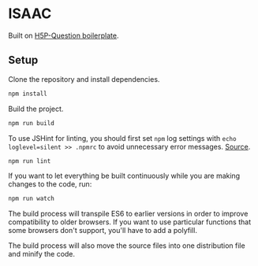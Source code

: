 # ISAAC

Built on [H5P-Question boilerplate](https://github.com/h5p/h5p-boilerplate/tree/question-type).

## Setup

Clone the repository and install dependencies.

```bash
npm install
```

Build the project.
```bash
npm run build
```

To use JSHint for linting, you should first set `npm` log settings with `echo loglevel=silent >> .npmrc` 
to avoid unnecessary error messages. [Source](https://github.com/npm/npm/issues/6124#issuecomment-317198898).

```bash
npm run lint
```

If you want to let everything be built continuously while you are making changes to the code, run:

```bash
npm run watch
```

The build process will transpile ES6 to earlier versions in order to improve
compatibility to older browsers. If you want to use particular functions that
some browsers don't support, you'll have to add a polyfill.

The build process will also move the source files into one distribution file and
minify the code.
